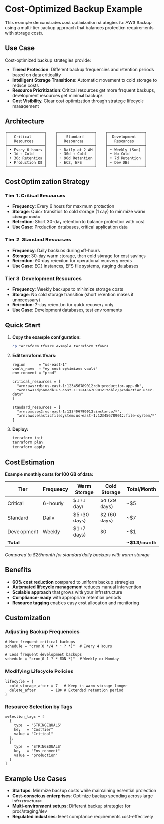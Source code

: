 # Cost-Optimized Backup Example

This example demonstrates cost optimization strategies for AWS Backup using a multi-tier backup approach that balances protection requirements with storage costs.

## Use Case

Cost-optimized backup strategies provide:
- **Tiered Protection**: Different backup frequencies and retention periods based on data criticality
- **Intelligent Storage Transitions**: Automatic movement to cold storage to reduce costs
- **Resource Prioritization**: Critical resources get more frequent backups, development resources get minimal backups
- **Cost Visibility**: Clear cost optimization through strategic lifecycle management

## Architecture

```
┌─────────────────┐    ┌─────────────────┐    ┌─────────────────┐
│   Critical      │    │    Standard     │    │  Development    │
│   Resources     │    │   Resources     │    │   Resources     │
├─────────────────┤    ├─────────────────┤    ├─────────────────┤
│ • Every 6 hours │    │ • Daily at 2 AM │    │ • Weekly (Sun)  │
│ • 1d → Cold     │    │ • 30d → Cold    │    │ • No Cold       │
│ • 30d Retention │    │ • 90d Retention │    │ • 7d Retention  │
│ • Production DB │    │ • EC2, EFS      │    │ • Dev DBs       │
└─────────────────┘    └─────────────────┘    └─────────────────┘
```

## Cost Optimization Strategy

### Tier 1: Critical Resources
- **Frequency**: Every 6 hours for maximum protection
- **Storage**: Quick transition to cold storage (1 day) to minimize warm storage costs
- **Retention**: Short 30-day retention to balance protection with cost
- **Use Case**: Production databases, critical application data

### Tier 2: Standard Resources  
- **Frequency**: Daily backups during off-hours
- **Storage**: 30-day warm storage, then cold storage for cost savings
- **Retention**: 90-day retention for operational recovery needs
- **Use Case**: EC2 instances, EFS file systems, staging databases

### Tier 3: Development Resources
- **Frequency**: Weekly backups to minimize storage costs
- **Storage**: No cold storage transition (short retention makes it unnecessary)
- **Retention**: 7-day retention for quick recovery only
- **Use Case**: Development databases, test environments

## Quick Start

1. **Copy the example configuration:**
   ```bash
   cp terraform.tfvars.example terraform.tfvars
   ```

2. **Edit terraform.tfvars:**
   ```hcl
   region      = "us-east-1"
   vault_name  = "my-cost-optimized-vault"
   environment = "prod"
   
   critical_resources = [
     "arn:aws:rds:us-east-1:123456789012:db:production-app-db",
     "arn:aws:dynamodb:us-east-1:123456789012:table/production-user-data"
   ]
   
   standard_resources = [
     "arn:aws:ec2:us-east-1:123456789012:instance/*",
     "arn:aws:elasticfilesystem:us-east-1:123456789012:file-system/*"
   ]
   ```

3. **Deploy:**
   ```bash
   terraform init
   terraform plan
   terraform apply
   ```

## Cost Estimation

**Example monthly costs for 100 GB of data:**

| Tier | Frequency | Warm Storage | Cold Storage | Total/Month |
|------|-----------|--------------|--------------|-------------|
| Critical | 6-hourly | $1 (1 day) | $4 (29 days) | ~$5 |
| Standard | Daily | $5 (30 days) | $2 (60 days) | ~$7 |
| Development | Weekly | $1 (7 days) | $0 | ~$1 |
| **Total** | | | | **~$13/month** |

*Compared to $25/month for standard daily backups with warm storage*

## Benefits

- **60% cost reduction** compared to uniform backup strategies
- **Automated lifecycle management** reduces manual intervention
- **Scalable approach** that grows with your infrastructure
- **Compliance-ready** with appropriate retention periods
- **Resource tagging** enables easy cost allocation and monitoring

## Customization

### Adjusting Backup Frequencies
```hcl
# More frequent critical backups
schedule = "cron(0 */4 * * ? *)"  # Every 4 hours

# Less frequent development backups  
schedule = "cron(0 1 ? * MON *)"  # Weekly on Monday
```

### Modifying Lifecycle Policies
```hcl
lifecycle = {
  cold_storage_after = 7   # Keep in warm storage longer
  delete_after       = 180 # Extended retention period
}
```

### Resource Selection by Tags
```hcl
selection_tags = [
  {
    type  = "STRINGEQUALS"
    key   = "CostTier"
    value = "Critical"
  },
  {
    type  = "STRINGEQUALS"
    key   = "Environment"
    value = "production"
  }
]
```

## Example Use Cases

- **Startups**: Minimize backup costs while maintaining essential protection
- **Cost-conscious enterprises**: Optimize backup spending across large infrastructures  
- **Multi-environment setups**: Different backup strategies for prod/staging/dev
- **Regulated industries**: Meet compliance requirements cost-effectively